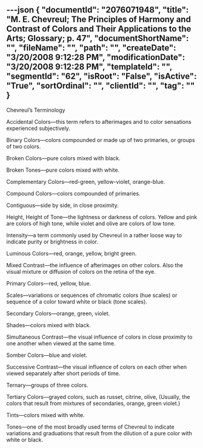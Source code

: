 ---json
{
  "documentId": "2076071948",
  "title": "M. E. Chevreul; The Principles of Harmony and Contrast of Colors and Their Applications to the Arts; Glossary; p. 47",
  "documentShortName": "",
  "fileName": "",
  "path": "",
  "createDate": "3/20/2008 9:12:28 PM",
  "modificationDate": "3/20/2008 9:12:28 PM",
  "templateId": "",
  "segmentId": "62",
  "isRoot": "False",
  "isActive": "True",
  "sortOrdinal": "",
  "clientId": "",
  "tag": ""
}
---

Chevreul’s Terminology

Accidental Colors—this term refers to afterimages and to color sensations experienced subjectively.

Binary Colors—colors compounded or made up of two primaries, or groups of two colors.

Broken Colors—pure colors mixed with black.

Broken Tones—pure colors mixed with white.

Complementary Colors—red-green, yellow-violet, orange-blue.

Compound Colors—colors compounded of primaries.

Contiguous—side by side, in close proximity.

Height, Height of Tone—the lightness or darkness of colors. Yellow and pink are colors of high tone, while violet and olive are colors of low tone.

Intensity—a term commonly used by Chevreul in a rather loose way to indicate purity or brightness in color.

Luminous Colors—red, orange, yellow, bright green.

Mixed Contrast—the influence of afterimages on other colors. Also the visual mixture or diffusion of colors on the retina of the eye.

Primary Colors—red, yellow, blue.

Scales—variations or sequences of chromatic colors (hue scales) or sequence of a color toward white or black (tone scales).

Secondary Colors—orange, green, violet.

Shades—colors mixed with black.

Simultaneous Contrast—the visual influence of colors in close proximity to one another when viewed at the same time.

Somber Colors—blue and violet.

Successive Contrast—the visual influence of colors on each other when viewed separately after short periods of time.

Ternary—groups of three colors.

Tertiary Colors—grayed colors, such as russet, citrine, olive, (Usually, the colors that result from mixtures of secondaries, orange, green violet.)

Tints—colors mixed with white.

Tones—one of the most broadly used terms of Chevreul to indicate variations and graduations that result from the dilution of a pure color with white or black.
